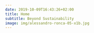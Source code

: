 ```yaml
---
date: 2019-10-09T16:43:26+02:00
title: Home
subtitle: Beyond Sustainability
image: img/alessandro-ronca-05-x1b.jpg
---
```


<!-- title: Fairtech Revolution -->
<!-- author: 'Alessandro Ronca' -->
<!-- climate-rally-nyc-01-x2.jpg -->